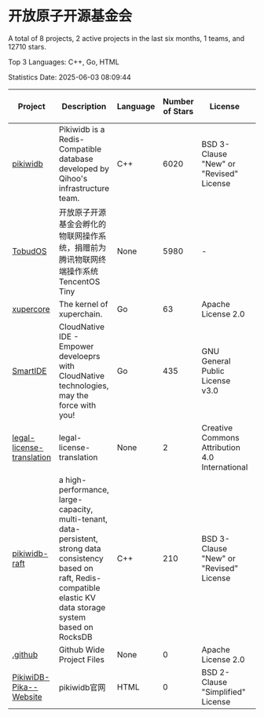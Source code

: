# 开放原子开源基金会

A total of 8 projects, 2 active projects in the last six months, 1 teams, and 12710 stars.

Top 3 Languages: C++, Go, HTML

Statistics Date: 2025-06-03 08:09:44

| Project | Description | Language | Number of Stars | License | Creation Date | Last Updated Date | Last Pushed Date |
| --- | --- | --- | --- | --- | --- | --- | --- |
| [pikiwidb](https://github.com/OpenAtomFoundation/pikiwidb) | Pikiwidb is a Redis-Compatible database developed by Qihoo's infrastructure team. | C++ | 6020 | BSD 3-Clause "New" or "Revised" License | 2014-11-03 | 2025-05-29 | 2025-04-30 |
| [TobudOS](https://github.com/OpenAtomFoundation/TobudOS) | 开放原子开源基金会孵化的物联网操作系统，捐赠前为腾讯物联网终端操作系统TencentOS Tiny | None | 5980 | - | 2019-08-23 | 2025-05-29 | 2024-02-02 |
| [xupercore](https://github.com/OpenAtomFoundation/xupercore) | The kernel of xuperchain. | Go | 63 | Apache License 2.0 | 2020-08-14 | 2024-11-20 | 2024-05-21 |
| [SmartIDE](https://github.com/OpenAtomFoundation/SmartIDE) | CloudNative IDE - Empower develoeprs with CloudNative technologies, may the force with you! | Go | 435 | GNU General Public License v3.0 | 2021-09-21 | 2025-05-10 | 2023-10-23 |
| [legal-license-translation](https://github.com/OpenAtomFoundation/legal-license-translation) | legal-license-translation | None | 2 | Creative Commons Attribution 4.0 International | 2022-11-10 | 2025-05-08 | 2025-05-08 |
| [pikiwidb-raft](https://github.com/OpenAtomFoundation/pikiwidb-raft) | a high-performance, large-capacity, multi-tenant, data-persistent, strong data consistency based on raft, Redis-compatible elastic KV data storage system based on RocksDB | C++ | 210 | BSD 3-Clause "New" or "Revised" License | 2023-10-11 | 2025-05-18 | 2024-10-31 |
| [.github](https://github.com/OpenAtomFoundation/.github) | Github Wide Project Files | None | 0 | Apache License 2.0 | 2023-11-22 | 2023-11-22 | 2023-11-27 |
| [PikiwiDB-Pika--Website](https://github.com/OpenAtomFoundation/PikiwiDB-Pika--Website) | pikiwidb官网 | HTML | 0 | BSD 2-Clause "Simplified" License | 2024-09-03 | 2024-11-25 | 2024-11-25 |
